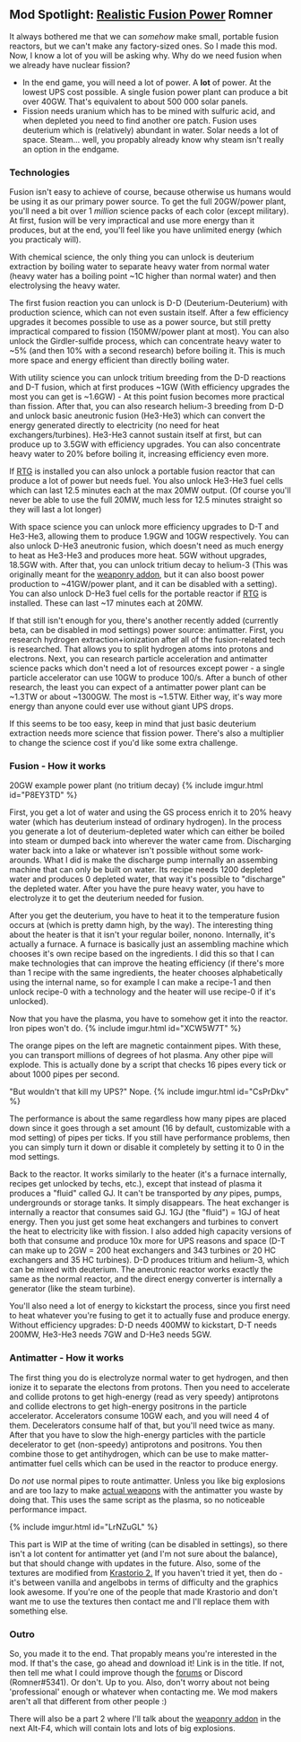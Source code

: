 ## Mod Spotlight: [Realistic Fusion Power](https://mods.factorio.com/mod/RealisticFusionPower) <author>Romner</author>

It always bothered me that we can *somehow* make small, portable fusion reactors, but we can't make any factory-sized ones. So I made this mod. Now, I know a lot of you will be asking why. Why do we need fusion when we already have nuclear fission?

- In the end game, you will need a lot of power. A **lot** of power. At the lowest UPS cost possible. A single fusion power plant can produce a bit over 40GW. That's equivalent to about 500 000 solar panels.
- Fission needs uranium which has to be mined with sulfuric acid, and when depleted you need to find another ore patch. Fusion uses deuterium which is (relatively) abundant in water. Solar needs a lot of space. Steam... well, you propably already know why steam isn't really an option in the endgame.

### Technologies

Fusion isn't easy to achieve of course, because otherwise us humans would be using it as our primary power source. To get the full 20GW/power plant, you'll need a bit over 1 *million* science packs of each color (except military). At first, fusion will be very impractical and use more energy than it produces, but at the end, you'll feel like you have unlimited energy (which you practicaly will).

With chemical science, the only thing you can unlock is deuterium extraction by boiling water to separate heavy water from normal water (heavy water has a boiling point ~1C higher than normal water) and then electrolysing the heavy water.

The first fusion reaction you can unlock is D-D (Deuterium-Deuterium) with production science, which can not even sustain itself. After a few efficiency upgrades it becomes possible to use as a power source, but still pretty impractical compared to fission (150MW/power plant at most). You can also unlock the Girdler-sulfide process, which can concentrate heavy water to ~5% (and then 10% with a second research) before boiling it. This is much more space and energy efficient than directly boiling water.

With utility science you can unlock tritium breeding from the D-D reactions and D-T fusion, which at first produces ~1GW (With efficiency upgrades the most you can get is ~1.6GW) - At this point fusion becomes more practical than fission. After that, you can also research helium-3 breeding from D-D and unlock basic aneutronic fusion (He3-He3) which can convert the energy generated directly to electricity (no need for heat exchangers/turbines). He3-He3 cannot sustain itself at first, but can produce up to 3.5GW with efficiency upgrades. You can also concentrate heavy water to 20% before boiling it, increasing efficiency even more.

If [RTG](https://mods.factorio.com/mod/RTG) is installed you can also unlock a portable fusion reactor that can produce a lot of power but needs fuel. You also unlock He3-He3 fuel cells which can last 12.5 minutes each at the max 20MW output. (Of course you'll never be able to use the full 20MW, much less for 12.5 minutes straight so they will last a lot longer)

With space science you can unlock more efficiency upgrades to D-T and He3-He3, allowing them to produce 1.9GW and 10GW respectively. You can also unlock D-He3 aneutronic fusion, which doesn't need as much energy to heat as He3-He3 and produces more heat. 5GW without upgrades, 18.5GW with. After that, you can unlock tritium decay to helium-3 (This was originally meant for the [weaponry addon](https://mods.factorio.com/mod/RealisticFusionWeaponry), but it can also boost power production to ~41GW/power plant, and it can be disabled with a setting). You can also unlock D-He3 fuel cells for the portable reactor if [RTG](https://mods.factorio.com/mod/RTG) is installed. These can last ~17 minutes each at 20MW.

If that still isn't enough for you, there's another recently added (currently beta, can be disabled in mod settings) power source: antimatter. First, you research hydrogen extraction+ionization after all of the fusion-related tech is researched. That allows you to split hydrogen atoms into protons and electrons. Next, you can research particle acceleration and antimatter science packs which don't need a lot of resources except power - a single particle accelerator can use 10GW to produce 100/s. After a bunch of other research, the least you can expect of a antimatter power plant can be ~1.3TW or about ~1300GW. The most is ~1.5TW. Either way, it's way more energy than anyone could ever use without giant UPS drops.

If this seems to be too easy, keep in mind that just basic deuterium extraction needs more science that fission power. There's also a multiplier to change the science cost if you'd like some extra challenge.

### Fusion - How it works

20GW example power plant (no tritium decay)
{% include imgur.html id="P8EY3TD" %}

First, you get a lot of water and using the GS process enrich it to 20% heavy water (which has deuterium instead of ordinary hydrogen). In the process you generate a lot of deuterium-depleted water which can either be boiled into steam or dumped back into wherever the water came from. Discharging water back into a lake or whatever isn't possible without some work-arounds. What I did is make the discharge pump internally an assembing machine that can only be built on water. Its recipe needs 1200 depleted water and produces 0 depleted water, that way it's possible to "discharge" the depleted water. After you have the pure heavy water, you have to electrolyze it to get the deuterium needed for fusion.

After you get the deuterium, you have to heat it to the temperature fusion occurs at (which is pretty damn high, by the way). The interesting thing about the heater is that it isn't your regular boiler, nonono. Internally, it's actually a furnace. A furnace is basically just an assembling machine which chooses it's own recipe based on the ingredients. I did this so that I can make technologies that can improve the heating efficiency (if there's more than 1 recipe with the same ingredients, the heater chooses alphabetically using the internal name, so for example I can make a recipe-1 and then unlock recipe-0 with a technology and the heater will use recipe-0 if it's unlocked).

Now that you have the plasma, you have to somehow get it into the reactor. Iron pipes won't do.
{% include imgur.html id="XCW5W7T" %}

The orange pipes on the left are magnetic containment pipes. With these, you can transport millions of degrees of hot plasma. Any other pipe will explode. This is actually done by a script that checks 16 pipes every tick or about 1000 pipes per second.

"But wouldn't that kill my UPS?" Nope.
{% include imgur.html id="CsPrDkv" %}

The performance is about the same regardless how many pipes are placed down since it goes through a set amount (16 by default, customizable with a mod setting) of pipes per ticks. If you still have performance problems, then you can simply turn it down or disable it completely by setting it to 0 in the mod settings.

Back to the reactor. It works similarly to the heater (it's a furnace internally, recipes get unlocked by techs, etc.), except that instead of plasma it produces a "fluid" called GJ. It can't be transported by *any* pipes, pumps, undergrounds or storage tanks. It simply disappears. The heat exchanger is internally a reactor that consumes said GJ. 1GJ (the "fluid") = 1GJ of heat energy. Then you just get some heat exchangers and turbines to convert the heat to electricity like with fission. I also added high capacity versions of both that consume and produce 10x more for UPS reasons and space (D-T can make up to 2GW = 200 heat exchangers and 343 turbines or 20 HC exchangers and 35 HC turbines). D-D produces tritium and helium-3, which can be mixed with deuterium. The aneutronic reactor works exactly the same as the normal reactor, and the direct energy converter is internally a generator (like the steam turbine).

You'll also need a lot of energy to kickstart the process, since you first need to heat whatever you're fusing to get it to actually fuse and produce energy. Without efficiency upgrades: D-D needs 400MW to kickstart, D-T needs 200MW, He3-He3 needs 7GW and D-He3 needs 5GW.

### Antimatter - How it works

The first thing you do is electrolyze normal water to get hydrogen, and then ionize it to separate the electons from protons. Then you need to accelerate and collide protons to get high-energy (read as very speedy) antiprotons and collide electrons to get high-energy positrons in the particle accelerator. Accelerators consume 10GW each, and you will need 4 of them. Decelerators consume half of that, but you'll need twice as many. After that you have to slow the high-energy particles with the particle decelerator to get (non-speedy) antiprotons and positrons. You then combine those to get antihydrogen, which can be use to make matter-antimatter fuel cells which can be used in the reactor to produce energy.

Do *not* use normal pipes to route antimatter. Unless you like big explosions and are too lazy to make [actual weapons](https://mods.factorio.com/mod/RealisticFusionWeaponry) with the antimatter you waste by doing that. This uses the same script as the plasma, so no noticeable performance impact.

{% include imgur.html id="LrNZuGL" %}

This part is WIP at the time of writing (can be disabled in settings), so there isn't a lot content for antimatter yet (and I'm not sure about the balance), but that should change with updates in the future.
Also, some of the textures are modified from [Krastorio 2.](https://mods.factorio.com/mod/Krastorio2) If you haven't tried it yet, then do - it's between vanilla and angelbobs in terms of difficulty and the graphics look awesome. If you're one of the people that made Krastorio and don't want me to use the textures then contact me and I'll replace them with something else.

### Outro

So, you made it to the end. That propably means you're interested in the mod. If that's the case, go ahead and download it! Link is in the title. If not, then tell me what I could improve though the [forums](https://forums.factorio.com/memberlist.php?mode=viewprofile&u=63064) or Discord (Romner#5341). Or don't. Up to you.
Also, don't worry about not being 'professional' enough or whatever when contacting me. We mod makers aren't all that different from other people :)

There will also be a part 2 where I'll talk about the [weaponry addon](https://mods.factorio.com/mod/RealisticFusionWeaponry) in the next Alt-F4, which will contain lots and lots of big explosions.
